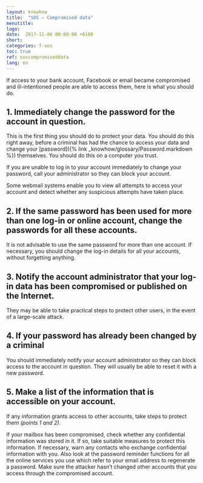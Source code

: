 ```yaml
---
layout: knowhow
title:  "SOS – Compromised data"
menutitle:
logo:
date:  2017-11-06 00:00:00 +0100
short:
categories: f-sos
toc: true
ref: soscompromiseddata
lang: en
---
```


If access to your bank account, Facebook or email became compromised and ill-intentioned people are able to access them, here is what you should do.

## 1. Immediately change the password for the account in question.
This is the first thing you should do to protect your data. You should do this right away, before a criminal has had the chance to access your data and change your [password]({% link _knowhow/glossary/Password.markdown %}) themselves. You should do this on a computer you trust.

If you are unable to log in to your account immediately to change your password, call your administrator so they can block your account.

Some webmail systems enable you to view all attempts to access your account and detect whether any suspicious attempts have taken place.
 
## 2. If the same password has been used for more than one log-in or online account, change the passwords for all these accounts.
It is not advisable to use the same password for more than one account. If necessary, you should change the log-in details for all your accounts, without forgetting anything.
 
## 3. Notify the account administrator that your log-in data has been compromised or published on the Internet.
They may be able to take practical steps to protect other users, in the event of a large-scale attack.
 
## 4. If your password has already been changed by a criminal
You should immediately notify your account administrator so they can block access to the account in question. They will usually be able to reset it with a new password.
 
## 5. Make a list of the information that is accessible on your account.
If any information grants access to other accounts, take steps to protect them *(points 1 and 2)*.

If your mailbox has been compromised, check whether any confidential information was stored in it. If so, take suitable measures to protect this information. If necessary, warn any contacts who exchange confidential information with you. Also look at the password reminder functions for all the online services you use which refer to your email address to regenerate a password. Make sure the attacker hasn’t changed other accounts that you access through the compromised account.
